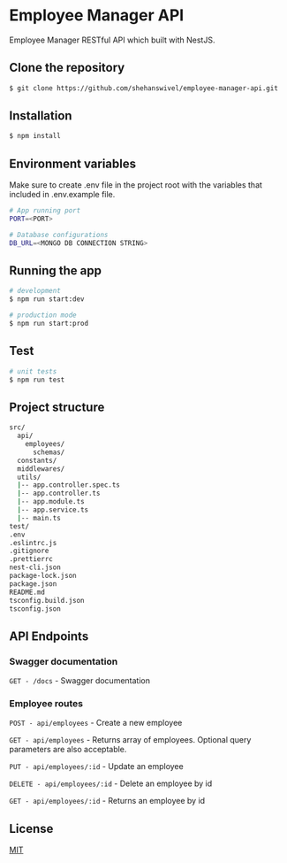 # Employee Manager API

Employee Manager RESTful API which built with NestJS. 

## Clone the repository

```bash
$ git clone https://github.com/shehanswivel/employee-manager-api.git
```

## Installation

```bash
$ npm install
```

## Environment variables

Make sure to create .env file in the project root with the variables that included in .env.example file.

```bash
# App running port
PORT=<PORT>

# Database configurations
DB_URL=<MONGO DB CONNECTION STRING>
```

## Running the app

```bash
# development
$ npm run start:dev

# production mode
$ npm run start:prod
```

## Test

```bash
# unit tests
$ npm run test
```

## Project structure

```bash
src/
  api/
    employees/
      schemas/
  constants/
  middlewares/
  utils/
  |-- app.controller.spec.ts
  |-- app.controller.ts
  |-- app.module.ts
  |-- app.service.ts
  |-- main.ts
test/
.env
.eslintrc.js
.gitignore
.prettierrc
nest-cli.json
package-lock.json
package.json
README.md
tsconfig.build.json
tsconfig.json
```

## API Endpoints

### Swagger documentation

`GET - /docs` - Swagger documentation

### Employee routes

`POST - api/employees` - Create a new employee

`GET - api/employees` - Returns array of employees. Optional query parameters are also acceptable.

`PUT - api/employees/:id` - Update an employee

`DELETE - api/employees/:id` - Delete an employee by id

`GET - api/employees/:id` - Returns an employee by id

## License

[MIT](LICENSE)
